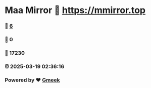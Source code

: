 # Maa Mirror :link: https://mmirror.top 
### :page_facing_up: [6](https://mmirror.top/tag.html) 
### :speech_balloon: 0 
### :hibiscus: 17230 
### :alarm_clock: 2025-03-19 02:36:16 
### Powered by :heart: [Gmeek](https://github.com/Meekdai/Gmeek)
